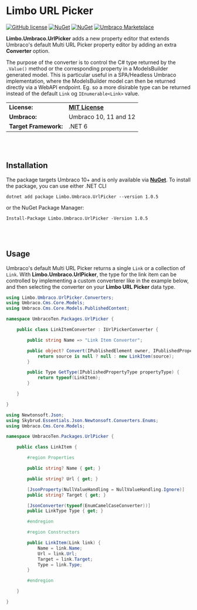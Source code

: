 # Limbo URL Picker

[![GitHub license](https://img.shields.io/badge/license-MIT-blue.svg)](LICENSE.md) [![NuGet](https://img.shields.io/nuget/vpre/Limbo.Umbraco.UrlPicker.svg)](https://www.nuget.org/packages/Limbo.Umbraco.UrlPicker) [![NuGet](https://img.shields.io/nuget/dt/Limbo.Umbraco.UrlPicker.svg)](https://www.nuget.org/packages/Limbo.Umbraco.UrlPicker) [![Umbraco Marketplace](https://img.shields.io/badge/umbraco-marketplace-%233544B1)](https://marketplace.umbraco.com/package/limbo.umbraco.urlpicker)

**Limbo.Umbraco.UrlPicker** adds a new property editor that extends Umbraco's default Multi URL Picker property editor by adding an extra **Converter** option.

The purpose of the converter is to control the C# type returned by the `.Value()` method or the corresponding property in a ModelsBuilder generated model. This is particular useful in a SPA/Headless Umbraco implementation, where the ModelsBuilder model can then be returned directly via a WebAPI endpoint. Eg. so a more disirable type can be returned instead of the default `Link` og `IEnumerable<Link>` value.

<table>
  <tr>
    <td><strong>License:</strong></td>
    <td><a href="./LICENSE.md"><strong>MIT License</strong></a></td>
  </tr>
  <tr>
    <td><strong>Umbraco:</strong></td>
    <td>Umbraco 10, 11 and 12</td>
  </tr>
  <tr>
    <td><strong>Target Framework:</strong></td>
    <td>.NET 6</td>
  </tr>
</table>







<br /><br />

## Installation

The package targets Umbraco 10+ and is only available via [**NuGet**][NuGetPackage]. To install the package, you can use either .NET CLI

```
dotnet add package Limbo.Umbraco.UrlPicker --version 1.0.5
```

or the NuGet Package Manager:

```
Install-Package Limbo.Umbraco.UrlPicker -Version 1.0.5
```



<br /><br />

## Usage

Umbraco's default Multi URL Picker returns a single `Link` or a collection of `Link`. With **Limbo.Umbraco.UrlPicker**, the type for the link item can be controlled by implementing a custom converterer like in the example below, and then selecting the converter on your **Limbo URL Picker** data type.

```csharp
using Limbo.Umbraco.UrlPicker.Converters;
using Umbraco.Cms.Core.Models;
using Umbraco.Cms.Core.Models.PublishedContent;

namespace UmbracoTen.Packages.UrlPicker {

    public class LinkItemConverter : IUrlPickerConverter {

        public string Name => "Link Item Converter";

        public object? Convert(IPublishedElement owner, IPublishedPropertyType propertyType, Link? source) {
            return source is null ? null : new LinkItem(source);
        }

        public Type GetType(IPublishedPropertyType propertyType) {
            return typeof(LinkItem);
        }

    }

}
```

```csharp
using Newtonsoft.Json;
using Skybrud.Essentials.Json.Newtonsoft.Converters.Enums;
using Umbraco.Cms.Core.Models;

namespace UmbracoTen.Packages.UrlPicker {

    public class LinkItem {

        #region Properties

        public string? Name { get; }

        public string? Url { get; }

        [JsonProperty(NullValueHandling = NullValueHandling.Ignore)]
        public string? Target { get; }

        [JsonConverter(typeof(EnumCamelCaseConverter))]
        public LinkType Type { get; }

        #endregion

        #region Constructors

        public LinkItem(Link link) {
            Name = link.Name;
            Url = link.Url;
            Target = link.Target;
            Type = link.Type;
        }

        #endregion

    }

}
```







[NuGetPackage]: https://www.nuget.org/packages/Limbo.Umbraco.UrlPicker
[GitHubRelease]: https://github.com/abjerner/Limbo.Umbraco.UrlPicker
